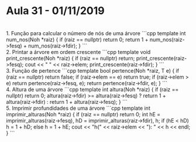 # Aula 31 - 01/11/2019
<br>
1. Função para calcular o número de nós de uma árvore
```cpp
template <typename T>
int num_nos(Noh<T> *raiz) {
    if (raiz == nullptr) return 0;
    return 1 + num_nos(raiz->fesq) + num_nos(raiz->fdir);
}
```
<br>
2. Printar a árvore em ordem crescente
```cpp
template <typename T>
void print_crescente(Noh<T> *raiz) { 
    if (raiz == nullptr) return;
    print_crescente(raiz->fesq);
    cout << " " << raiz->elem;
    print_crescente(raiz->fdir);
}
```
<br>
3. Função de pertence
```cpp
template <typename T>
bool pertence(Noh<T> *raiz, T e) {
    if (raiz == nullptr) return false;
    if (raiz->elem == e) return true;
    if (raiz->elem > e) return pertence(raiz->fesq, e);
    return pertence(raiz->fdir, e);
}
```
<br>
4. Altura de uma árvore
```cpp
template <typename T>
int altura(Noh<T> *raiz) {
    if (raiz == nullptr) return 0;
    altura(raiz->fdir) >= altura(raiz->fesq) ? 
        return 1 + altura(raiz->fdir) : return 1 + altura(raiz->fesq);
}
```
<br>
5. Imprimir profundidades de uma árvore
```cpp
template <typename T>
int imprimir_alturas(Noh<T> *raiz) {
    if (raiz == nullptr) return 0;
    int hE = imprimir_alturas(raiz->fesq),
        hD = imprimir_alturas(raiz->fdir),
        h;
    if (hE < hD) h = 1 + hD;
    else h = 1 + hE;
    cout << "h(" << raiz->elem << "): " << h << endl;
}
```